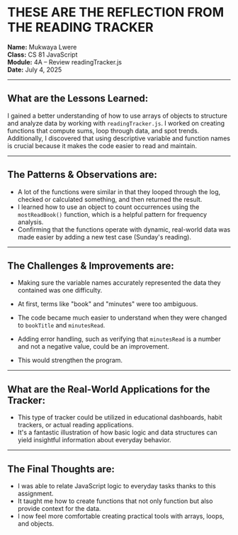 # THESE ARE THE REFLECTION FROM THE READING TRACKER

**Name:** Mukwaya Lwere  
**Class:** CS 81 JavaScript  
**Module:** 4A – Review readingTracker.js  
**Date:** July 4, 2025

---

## What are the Lessons Learned:

I gained a better understanding of how to use arrays of objects to structure and analyze data by working with `readingTracker.js`. 
I worked on creating functions that compute sums, loop through data, and spot trends. 
Additionally, I discovered that using descriptive variable and function names is crucial because it makes the code easier to read and maintain.

---

## The Patterns & Observations are:

- A lot of the functions were similar in that they looped through the log, checked or calculated something, and then returned the result.
- I learned how to use an object to count occurrences using the `mostReadBook()` function, which is a helpful pattern for frequency analysis.
- Confirming that the functions operate with dynamic, real-world data was made easier by adding a new test case (Sunday's reading).

---

## The Challenges & Improvements are:

- Making sure the variable names accurately represented the data they contained was one difficulty. 
- At first, terms like "book" and "minutes" were too ambiguous. 
- The code became much easier to understand when they were changed to `bookTitle` and `minutesRead`.

- Adding error handling, such as verifying that `minutesRead` is a number and not a negative value, could be an improvement. 
- This would strengthen the program.

---

## What are the Real-World Applications for the Tracker:

- This type of tracker could be utilized in educational dashboards, habit trackers, or actual reading applications. 
- It's a fantastic illustration of how basic logic and data structures can yield insightful information about everyday behavior.

---

## The Final Thoughts are: 

- I was able to relate JavaScript logic to everyday tasks thanks to this assignment.
- It taught me how to create functions that not only function but also provide context for the data. 
- I now feel more comfortable creating practical tools with arrays, loops, and objects.